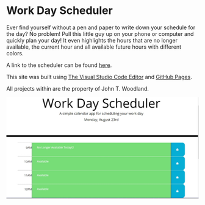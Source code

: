 # Work Day Scheduler
Ever find yourself without a pen and paper to write down your schedule for the day?  No problem!  Pull this little guy up on your phone or computer and quickly plan your day!  It even highlights the hours that are no longer available, the current hour and all available future hours with different colors.

A link to the scheduler can be found [here](https://jondagamkd.github.io/scheduler/).

This site was built using [The Visual Studio Code Editor](https://code.visualstudio.com/) and [GitHub Pages](https://pages.github.com/).

All projects within are the property of John T. Woodland.

![the-quiz](./assets/images/scheduler.jpg)